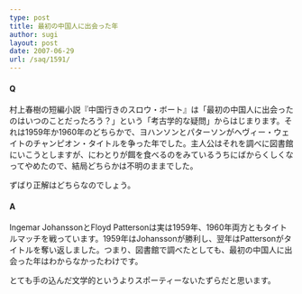 ```yaml
---
type: post
title: 最初の中国人に出会った年
author: sugi
layout: post
date: 2007-06-29
url: /saq/1591/
---
```

#### Q

村上春樹の短編小説『中国行きのスロウ・ボート』は「最初の中国人に出会ったのはいつのことだったろう？」という「考古学的な疑問」からはじまります。それは1959年か1960年のどちらかで、ヨハンソンとパターソンがヘヴィー・ウェイトのチャンピオン・タイトルを争った年でした。主人公はそれを調べに図書館にいこうとしますが、にわとりが餌を食べるのをみているうちにばからくしくなってやめたので、結局どちらかは不明のままでした。

ずばり正解はどちらなのでしょう。

#### A

Ingemar JohanssonとFloyd Pattersonは実は1959年、1960年両方ともタイトルマッチを戦っています。1959年はJohanssonが勝利し、翌年はPattersonがタイトルを奪い返しました。つまり、図書館で調べたとしても、最初の中国人に出会った年はわからなかったわけです。

とても手の込んだ文学的というよりスポーティーないたずらだと思います。

